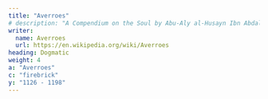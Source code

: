 ```yaml
---
title: "Averroes"
# description: "A Compendium on the Soul by Abu-Aly al-Husayn Ibn Abdallah Ibn Sina"
writer:
  name: Averroes
  url: https://en.wikipedia.org/wiki/Averroes
heading: Dogmatic
weight: 4
a: "Averroes"
c: "firebrick"
y: "1126 - 1198"
---
```

